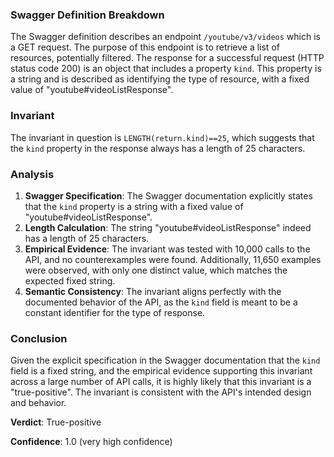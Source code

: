 ### Swagger Definition Breakdown

The Swagger definition describes an endpoint `/youtube/v3/videos` which is a GET request. The purpose of this endpoint is to retrieve a list of resources, potentially filtered. The response for a successful request (HTTP status code 200) is an object that includes a property `kind`. This property is a string and is described as identifying the type of resource, with a fixed value of "youtube#videoListResponse".

### Invariant

The invariant in question is `LENGTH(return.kind)==25`, which suggests that the `kind` property in the response always has a length of 25 characters.

### Analysis

1. **Swagger Specification**: The Swagger documentation explicitly states that the `kind` property is a string with a fixed value of "youtube#videoListResponse".
2. **Length Calculation**: The string "youtube#videoListResponse" indeed has a length of 25 characters.
3. **Empirical Evidence**: The invariant was tested with 10,000 calls to the API, and no counterexamples were found. Additionally, 11,650 examples were observed, with only one distinct value, which matches the expected fixed string.
4. **Semantic Consistency**: The invariant aligns perfectly with the documented behavior of the API, as the `kind` field is meant to be a constant identifier for the type of response.

### Conclusion

Given the explicit specification in the Swagger documentation that the `kind` field is a fixed string, and the empirical evidence supporting this invariant across a large number of API calls, it is highly likely that this invariant is a "true-positive". The invariant is consistent with the API's intended design and behavior.

**Verdict**: True-positive

**Confidence**: 1.0 (very high confidence)
